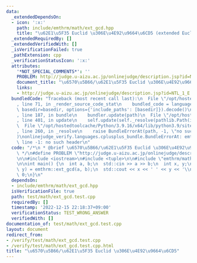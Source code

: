 ```yaml
---
data:
  _extendedDependsOn:
  - icon: ':x:'
    path: include/emthrm/math/ext_gcd.hpp
    title: "\u62E1\u5F35 Euclid \u306E\u4E92\u9664\u6CD5 (extended Euclidean algorithm)"
  _extendedRequiredBy: []
  _extendedVerifiedWith: []
  _isVerificationFailed: true
  _pathExtension: cpp
  _verificationStatusIcon: ':x:'
  attributes:
    '*NOT_SPECIAL_COMMENTS*': ''
    PROBLEM: http://judge.u-aizu.ac.jp/onlinejudge/description.jsp?id=NTL_1_E
    document_title: "\u6570\u5B66/\u62E1\u5F35 Euclid \u306E\u4E92\u9664\u6CD5"
    links:
    - http://judge.u-aizu.ac.jp/onlinejudge/description.jsp?id=NTL_1_E
  bundledCode: "Traceback (most recent call last):\n  File \"/opt/hostedtoolcache/Python/3.9.16/x64/lib/python3.9/site-packages/onlinejudge_verify/documentation/build.py\"\
    , line 71, in _render_source_code_stat\n    bundled_code = language.bundle(stat.path,\
    \ basedir=basedir, options={'include_paths': [basedir]}).decode()\n  File \"/opt/hostedtoolcache/Python/3.9.16/x64/lib/python3.9/site-packages/onlinejudge_verify/languages/cplusplus.py\"\
    , line 187, in bundle\n    bundler.update(path)\n  File \"/opt/hostedtoolcache/Python/3.9.16/x64/lib/python3.9/site-packages/onlinejudge_verify/languages/cplusplus_bundle.py\"\
    , line 401, in update\n    self.update(self._resolve(pathlib.Path(included), included_from=path))\n\
    \  File \"/opt/hostedtoolcache/Python/3.9.16/x64/lib/python3.9/site-packages/onlinejudge_verify/languages/cplusplus_bundle.py\"\
    , line 260, in _resolve\n    raise BundleErrorAt(path, -1, \"no such header\"\
    )\nonlinejudge_verify.languages.cplusplus_bundle.BundleErrorAt: emthrm/math/ext_gcd.hpp:\
    \ line -1: no such header\n"
  code: "/*\n * @brief \u6570\u5B66/\u62E1\u5F35 Euclid \u306E\u4E92\u9664\u6CD5\n\
    \ */\n#define PROBLEM \"http://judge.u-aizu.ac.jp/onlinejudge/description.jsp?id=NTL_1_E\"\
    \n\n#include <iostream>\n#include <tuple>\n\n#include \"emthrm/math/ext_gcd.hpp\"\
    \n\nint main() {\n  int a, b;\n  std::cin >> a >> b;\n  int x, y;\n  std::tie(x,\
    \ y) = emthrm::ext_gcd(a, b);\n  std::cout << x << ' ' << y << '\\n';\n  return\
    \ 0;\n}\n"
  dependsOn:
  - include/emthrm/math/ext_gcd.hpp
  isVerificationFile: true
  path: test/math/ext_gcd.test.cpp
  requiredBy: []
  timestamp: '2022-12-15 22:18:37+09:00'
  verificationStatus: TEST_WRONG_ANSWER
  verifiedWith: []
documentation_of: test/math/ext_gcd.test.cpp
layout: document
redirect_from:
- /verify/test/math/ext_gcd.test.cpp
- /verify/test/math/ext_gcd.test.cpp.html
title: "\u6570\u5B66/\u62E1\u5F35 Euclid \u306E\u4E92\u9664\u6CD5"
---
```

